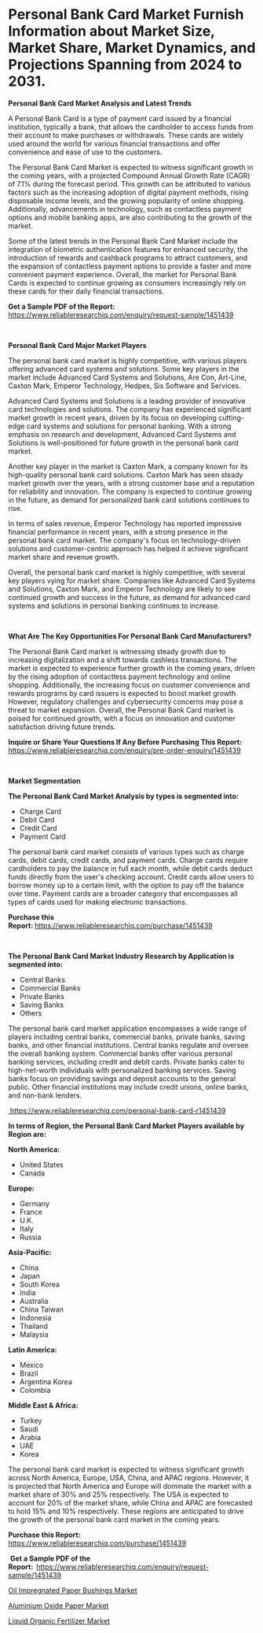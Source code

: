 <p><h1>Personal Bank Card Market Furnish Information about Market Size, Market Share, Market Dynamics, and Projections Spanning from 2024 to 2031.</h1></p><p><strong>Personal Bank Card Market Analysis and Latest Trends</strong></p>
<p><p>A Personal Bank Card is a type of payment card issued by a financial institution, typically a bank, that allows the cardholder to access funds from their account to make purchases or withdrawals. These cards are widely used around the world for various financial transactions and offer convenience and ease of use to the customers.</p><p>The Personal Bank Card Market is expected to witness significant growth in the coming years, with a projected Compound Annual Growth Rate (CAGR) of 7.1% during the forecast period. This growth can be attributed to various factors such as the increasing adoption of digital payment methods, rising disposable income levels, and the growing popularity of online shopping. Additionally, advancements in technology, such as contactless payment options and mobile banking apps, are also contributing to the growth of the market.</p><p>Some of the latest trends in the Personal Bank Card Market include the integration of biometric authentication features for enhanced security, the introduction of rewards and cashback programs to attract customers, and the expansion of contactless payment options to provide a faster and more convenient payment experience. Overall, the market for Personal Bank Cards is expected to continue growing as consumers increasingly rely on these cards for their daily financial transactions.</p></p>
<p><strong>Get a Sample PDF of the Report:&nbsp;</strong> <a href="https://www.reliableresearchiq.com/enquiry/request-sample/1451439">https://www.reliableresearchiq.com/enquiry/request-sample/1451439</a></p>
<p>&nbsp;</p>
<p><strong>Personal Bank Card Major Market Players</strong></p>
<p><p>The personal bank card market is highly competitive, with various players offering advanced card systems and solutions. Some key players in the market include Advanced Card Systems and Solutions, Are Con, Art-Line, Caxton Mark, Emperor Technology, Hedpes, Sis Software and Services. </p><p>Advanced Card Systems and Solutions is a leading provider of innovative card technologies and solutions. The company has experienced significant market growth in recent years, driven by its focus on developing cutting-edge card systems and solutions for personal banking. With a strong emphasis on research and development, Advanced Card Systems and Solutions is well-positioned for future growth in the personal bank card market.</p><p>Another key player in the market is Caxton Mark, a company known for its high-quality personal bank card solutions. Caxton Mark has seen steady market growth over the years, with a strong customer base and a reputation for reliability and innovation. The company is expected to continue growing in the future, as demand for personalized bank card solutions continues to rise.</p><p>In terms of sales revenue, Emperor Technology has reported impressive financial performance in recent years, with a strong presence in the personal bank card market. The company's focus on technology-driven solutions and customer-centric approach has helped it achieve significant market share and revenue growth. </p><p>Overall, the personal bank card market is highly competitive, with several key players vying for market share. Companies like Advanced Card Systems and Solutions, Caxton Mark, and Emperor Technology are likely to see continued growth and success in the future, as demand for advanced card systems and solutions in personal banking continues to increase.</p></p>
<p>&nbsp;</p>
<p><strong>What Are The Key Opportunities For Personal Bank Card Manufacturers?</strong></p>
<p><p>The Personal Bank Card market is witnessing steady growth due to increasing digitalization and a shift towards cashless transactions. The market is expected to experience further growth in the coming years, driven by the rising adoption of contactless payment technology and online shopping. Additionally, the increasing focus on customer convenience and rewards programs by card issuers is expected to boost market growth. However, regulatory challenges and cybersecurity concerns may pose a threat to market expansion. Overall, the Personal Bank Card market is poised for continued growth, with a focus on innovation and customer satisfaction driving future trends.</p></p>
<p><strong>Inquire or Share Your Questions If Any Before Purchasing This Report:</strong> <a href="https://www.reliableresearchiq.com/enquiry/pre-order-enquiry/1451439">https://www.reliableresearchiq.com/enquiry/pre-order-enquiry/1451439</a></p>
<p>&nbsp;</p>
<p><strong>Market Segmentation</strong></p>
<p><strong>The Personal Bank Card Market Analysis by types is segmented into:</strong></p>
<p><ul><li>Charge Card</li><li>Debit Card</li><li>Credit Card</li><li>Payment Card</li></ul></p>
<p><p>The personal bank card market consists of various types such as charge cards, debit cards, credit cards, and payment cards. Charge cards require cardholders to pay the balance in full each month, while debit cards deduct funds directly from the user's checking account. Credit cards allow users to borrow money up to a certain limit, with the option to pay off the balance over time. Payment cards are a broader category that encompasses all types of cards used for making electronic transactions.</p></p>
<p><strong>Purchase this Report:&nbsp;</strong><a href="https://www.reliableresearchiq.com/purchase/1451439">https://www.reliableresearchiq.com/purchase/1451439</a></p>
<p>&nbsp;</p>
<p><strong>The Personal Bank Card Market Industry Research by Application is segmented into:</strong></p>
<p><ul><li>Central Banks</li><li>Commercial Banks</li><li>Private Banks</li><li>Saving Banks</li><li>Others</li></ul></p>
<p><p>The personal bank card market application encompasses a wide range of players including central banks, commercial banks, private banks, saving banks, and other financial institutions. Central banks regulate and oversee the overall banking system. Commercial banks offer various personal banking services, including credit and debit cards. Private banks cater to high-net-worth individuals with personalized banking services. Saving banks focus on providing savings and deposit accounts to the general public. Other financial institutions may include credit unions, online banks, and non-bank lenders.</p></p>
<p><a href="https://www.reliableresearchiq.com/personal-bank-card-r1451439">&nbsp;https://www.reliableresearchiq.com/personal-bank-card-r1451439</a></p>
<p><strong>In terms of Region, the Personal Bank Card Market Players available by Region are:</strong></p>
<p>
    <p> <strong> North America: </strong>
        <ul>
            <li>United States</li>
            <li>Canada</li>
        </ul>
        </p> 
    <p> <strong> Europe: </strong>
        <ul>
            <li>Germany</li>
            <li>France</li>
            <li>U.K.</li>
            <li>Italy</li>
            <li>Russia</li>
        </ul>
        </p> 
    <p> <strong> Asia-Pacific: </strong>
        <ul>
            <li>China</li>
            <li>Japan</li>
            <li>South Korea</li>
            <li>India</li>
            <li>Australia</li>
            <li>China Taiwan</li>
            <li>Indonesia</li>
            <li>Thailand</li>
            <li>Malaysia</li>
        </ul>
        </p> 
    <p> <strong> Latin America: </strong>
        <ul>
            <li>Mexico</li>
            <li>Brazil</li>
            <li>Argentina Korea</li>
            <li>Colombia</li>
        </ul>
        </p> 
    <p> <strong> Middle East & Africa: </strong>
        <ul>
            <li>Turkey</li>
            <li>Saudi</li>
            <li>Arabia</li>
            <li>UAE</li>
            <li>Korea</li>
        </ul>
    </p>
    </p>
<p><p>The personal bank card market is expected to witness significant growth across North America, Europe, USA, China, and APAC regions. However, it is projected that North America and Europe will dominate the market with a market share of 30% and 25% respectively. The USA is expected to account for 20% of the market share, while China and APAC are forecasted to hold 15% and 10% respectively. These regions are anticipated to drive the growth of the personal bank card market in the coming years.</p></p>
<p><strong>Purchase this Report: </strong><a href="https://www.reliableresearchiq.com/purchase/1451439">https://www.reliableresearchiq.com/purchase/1451439</a></p>
<p>&nbsp;<strong>Get a Sample PDF of the Report:&nbsp;&nbsp;</strong><a href="https://www.reliableresearchiq.com/enquiry/request-sample/1451439">https://www.reliableresearchiq.com/enquiry/request-sample/1451439</a></p>
<p><strong></strong></p>
<p><p><a href="https://github.com/josephpullman6599/Market-Research-Report-List-1/blob/main/oil-impregnated-paper-bushings-market.md">Oil Impregnated Paper Bushings Market</a></p><p><a href="https://medium.com/@bradleyills65767/global-aluminium-oxide-paper-market-analysis-trends-forecasts-and-growth-opportunities-2024-db9ae2e0832a">Aluminium Oxide Paper Market</a></p><p><a href="https://medium.com/@amandaexton567/navigating-the-global-liquid-organic-fertilizer-market-landscape-trends-forecasts-and-impact-97f9ea003ac3">Liquid Organic Fertilizer Market</a></p></p>